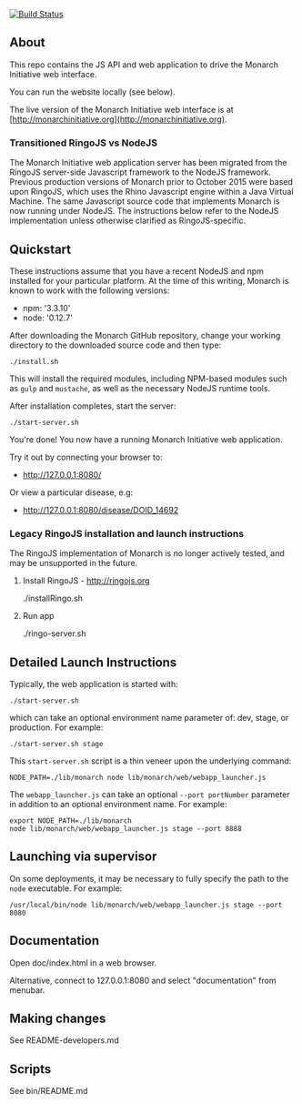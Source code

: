 [![Build Status](https://travis-ci.org/monarch-initiative/monarch-app.svg?branch=master)](https://travis-ci.org/monarch-initiative/monarch-app)

## About

This repo contains the JS API and web application to drive the Monarch Initiative web interface.

You can run the website locally (see below).

The live version of the Monarch Initiative web interface is at [http://monarchinitiative.org](http://monarchinitiative.org).

### Transitioned RingoJS vs NodeJS

The Monarch Initiative web application server has been migrated from the RingoJS server-side Javascript framework to the NodeJS framework. Previous production versions of Monarch prior to October 2015 were based upon RingoJS, which uses the Rhino Javascript engine within a Java Virtual Machine. The same Javascript source code that implements Monarch is now running under NodeJS. The instructions below refer to the NodeJS implementation unless otherwise clarified as RingoJS-specific.

## Quickstart

These instructions assume that you have a recent NodeJS and npm installed for your particular platform. At the time of this writing, Monarch is known to work with the following versions:

-   npm: '3.3.10'
-	node: '0.12.7'

After downloading the Monarch GitHub repository, change your working directory to the downloaded source code and then type:

    ./install.sh

This will install the required modules, including NPM-based modules such as `gulp` and `mustache`, as well as the necessary NodeJS runtime tools.

After installation completes, start the server:

    ./start-server.sh

You're done! You now have a running Monarch Initiative web application.

Try it out by connecting your browser to:

 * http://127.0.0.1:8080/

Or view a particular disease, e.g:

 * http://127.0.0.1:8080/disease/DOID_14692


### Legacy RingoJS installation and launch instructions

The RingoJS implementation of Monarch is no longer actively tested, and may be unsupported in the future.

1. Install RingoJS - http://ringojs.org

	./installRingo.sh

2. Run app

    ./ringo-server.sh


## Detailed Launch Instructions

Typically, the web application is started with:

	./start-server.sh

which can take an optional environment name parameter of: dev, stage, or production. For example:

	./start-server.sh stage

This `start-server.sh` script is a thin veneer upon the underlying command:

	NODE_PATH=./lib/monarch node lib/monarch/web/webapp_launcher.js

The `webapp_launcher.js` can take an optional `--port portNumber` parameter in addition to an optional environment name. For example:

	export NODE_PATH=./lib/monarch
	node lib/monarch/web/webapp_launcher.js stage --port 8888

## Launching via supervisor

On some deployments, it may be necessary to fully specify the path to the `node` executable. For example:

	/usr/local/bin/node lib/monarch/web/webapp_launcher.js stage --port 8080

## Documentation

Open doc/index.html in a web browser.

Alternative, connect to 127.0.0.1:8080 and select "documentation" from menubar.

## Making changes

See README-developers.md

## Scripts

See bin/README.md

